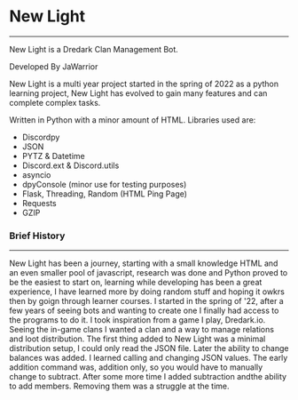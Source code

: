 # New Light 
-----
New Light is a Dredark Clan Management Bot.

Developed By JaWarrior

New Light is a multi year project started in the spring of 2022 as a python learning project, New Light has evolved to gain many features and can complete complex tasks.

Written in Python with a minor amount of HTML. Libraries used are:
- Discordpy
- JSON
- PYTZ & Datetime
- Discord.ext & Discord.utils
- asyncio
- dpyConsole (minor use for testing purposes)
- Flask, Threading, Random (HTML Ping Page)
- Requests
- GZIP

### Brief History
-----
New Light has been a journey, starting with a small knowledge HTML and an even smaller pool of javascript, research was done and Python proved to be the easiest to start on, learning while developing has been a great experience, I have learned more by doing random stuff and hoping it owkrs then by goign through learner courses. I started in the spring of '22, after a few years of seeing bots and wanting to create one I finally had access to the programs to do it. I took inspiration from a game I play, Dredark.io. Seeing the in-game clans I wanted a clan and a way to manage relations and loot distribution. The first thing added to New Light was a minimal distribution setup, I could only read the JSON file. Later the ability to change balances was added. I learned calling and changing JSON values. The early addition command was, addition only, so you would have to manually change to subtract. After some more time I added subtraction andthe ability to add members. Removing them was a struggle at the time.

